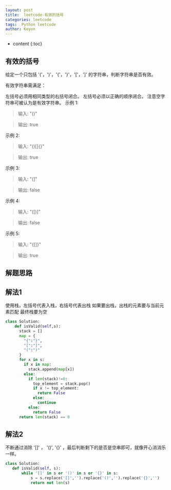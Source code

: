 ```yaml
---
layout: post
title:  leetcode-有效的括号
categories: leetcode
tags:  Python leetcode
author: Keyon
---
```


* content
{:toc}

## 有效的括号
给定一个只包括 '('，')'，'{'，'}'，'['，']' 的字符串，判断字符串是否有效。

有效字符串需满足：

左括号必须用相同类型的右括号闭合。
左括号必须以正确的顺序闭合。
注意空字符串可被认为是有效字符串。
示例 1:

> 输入: "()"

> 输出: true

示例 2:

> 输入: "()[]{}"

> 输出: true

示例 3:

> 输入: "(]"

> 输出: false

示例 4:

> 输入: "([)]"

> 输出: false

示例 5:

> 输入: "{[]}"

> 输出: true

## 解题思路
## 解法1
使用栈，左括号代表入栈，右括号代表出栈
如果要出栈，出栈的元素要与当前元素匹配
最终栈要为空
```python
class Solution:
    def isValid(self,s):
      stack = []
      map = {
        "{":"}",
        "[":"]",
        "(":")"
      }
      for x in s:
        if x in map:
          stack.append(map[x])
        else:
          if len(stack)!=0:
            top_element = stack.pop()
            if x != top_element:
              return False
            else:
              continue
          else:
            return False
      return len(stack) == 0
```
## 解法2
不断通过消除 '[]' ， '()', '{}' ，最后判断剩下的是否是空串即可，就像开心消消乐一样。
```python
class Solution:
   def isValid(self, s):
       while '[]' in s or '()' in s or '{}' in s:
           s = s.replace('[]','').replace('()','').replace('{}','')
           return not len(s)
```


